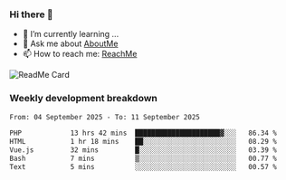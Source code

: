 ### Hi there 👋

- 🌱 I’m currently learning ...
- 💬 Ask me about [AboutMe](https://www.itzcy.com/about)
- 📫 How to reach me: [ReachMe](https://www.itzcy.com/about)

![ReadMe Card](https://github-readme-stats-ten-gilt.vercel.app/api?username=SuperChenYun&show_icons=true&title_color=fff&icon_color=79ff97&text_color=9f9f9f&bg_color=151515&hide_border=true)

### Weekly development breakdown
<!--START_SECTION:waka-->

```txt
From: 04 September 2025 - To: 11 September 2025

PHP            13 hrs 42 mins  █████████████████████▓░░░   86.34 %
HTML           1 hr 18 mins    ██░░░░░░░░░░░░░░░░░░░░░░░   08.29 %
Vue.js         32 mins         █░░░░░░░░░░░░░░░░░░░░░░░░   03.39 %
Bash           7 mins          ▒░░░░░░░░░░░░░░░░░░░░░░░░   00.77 %
Text           5 mins          ░░░░░░░░░░░░░░░░░░░░░░░░░   00.57 %
```

<!--END_SECTION:waka-->
